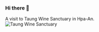 ### Hi there 👋

A visit to Taung Wine Sanctuary in Hpa-An.  
![Taung Wine Sanctuary](https://lh3.googleusercontent.com/KPXiyVaYSJJvrE1hXrMiWD50yK_AP1yGnZFkuhxTRwmhDOqFjALqjnloXh64y1S9or4K0pIdWR6E1YofEsb25BGSNh0D-Tqtvm7v-GZYCRseqk1CMWYQp7aUZzuPA-7-ri9Lk9aNTVYq_dgomqW1g2AWPuwS-sdSFS7bEiOf2QVEhuIwWbFzuQEvbcIi8udAJ45ypsn8TndBo54JBORIFp2LbF8-buu6rpO8SV14r2eeulrBQZh7Vpius7jHAPuO8quUz2n_7gqGeWI79XttI8gyL5nd6LTBAJeHidU8J9xpEXs932piqFcUX_wLIxs4xaJSU4O7PupkVziHa2gqFRlCHeyFbFZA3BPW7jLFE2INvEGQGWWmJNI0jtmmc7s6O3tlh1GD4dtKKwiZXyyqa0ojtr-vKRUJE-42tJQXPwl2tdviswE6PNMfjbQgMf_DNrWFe0KQXKfv2YvSd3Oznd4I9m_b0dsnqvcRxfZ2Up6pg6f2t0x6Re7alMRNATtvf83WhGvM5k93XWDc4i8JmIt6wPEHkHGzS9NbauNs85thKYEg9AWq06cx62qOgMgkNOopudldQMrf_VB941KJyYvcP015Y9kuTlTMlet02adJPQZkAbz0ojuabR7n02NXNQeczKIB8amggoirPUru41al6oO8Cck0kC061G4EpNaYyr12xCp_-8ZamijRX_s=w550)

<!--
**sawthinkar/sawthinkar** is a ✨ _special_ ✨ repository because its `README.md` (this file) appears on your GitHub profile.

Here are some ideas to get you started:

- 🔭 I’m currently working on ...
- 🌱 I’m currently learning ...
- 👯 I’m looking to collaborate on ...
- 🤔 I’m looking for help with ...
- 💬 Ask me about ...
- 📫 How to reach me: ...
- 😄 Pronouns: ...
- ⚡ Fun fact: ...
-->
